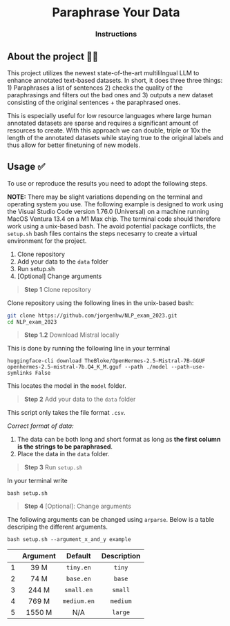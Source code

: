 <!-- PROJECT LOGO -->
<br />
<p align="center">
  
  <h1 align="center">Paraphrase Your Data</h1> 
  <h3 align="center">Instructions</h3> 

  </p>
</p>


<!-- ABOUT THE PROJECT -->
## About the project 🤷‍♂️
This project utilizes the newest state-of-the-art multililngual LLM to enhance annotated text-based datasets. In short, it does three three things: 1) Paraphrases a list of sentences 2) checks the quality of the paraphrasings and filters out the bad ones and 3) outputs a new dataset consisting of the original sentences + the paraphrased ones.

This is especially useful for low resource languages where large human annotated datasets are sparse and requires a significant amount of resources to create. With this approach we can double, triple or 10x the length of the annotated datasets while staying true to the original labels and thus allow for better finetuning of new models. 

<!-- USAGE -->
## Usage ✅
To use or reproduce the results you need to adopt the following steps.

**NOTE:** There may be slight variations depending on the terminal and operating system you use. The following example is designed to work using the Visual Studio Code version 1.76.0 (Universal) on a machine running MacOS Ventura 13.4 on a M1 Max chip. The terminal code should therefore work using a unix-based bash. The avoid potential package conflicts, the ```setup.sh``` bash files contains the steps necesarry to create a virtual environment for the project.

1. Clone repository
2. Add your data to the ```data``` folder
3. Run setup.sh
4. [Optional] Change arguments

> **Step 1** Clone repository

Clone repository using the following lines in the unix-based bash:

```bash
git clone https://github.com/jorgenhw/NLP_exam_2023.git
cd NLP_exam_2023
```

> **Step 1.2** Download Mistral locally

This is done by running the following line in your terminal

```
huggingface-cli download TheBloke/OpenHermes-2.5-Mistral-7B-GGUF openhermes-2.5-mistral-7b.Q4_K_M.gguf --path ./model --path-use-symlinks False
```
This locates the model in the `model` folder.

> **Step 2** Add your data to the ```data``` folder

This script only takes the file format ```.csv```.

*Correct format of data:*

1. The data can be both long and short format as long as **the first column is the strings to be paraphrased**.
2. Place the data in the ```data``` folder.

> **Step 3** Run ```setup.sh```

In your terminal write

```
bash setup.sh
```

> **Step 4** [Optional]: Change arguments

The following arguments can be changed using ```arparse```. Below is a table descriping the different arguments.

```
bash setup.sh --argument_x_and_y example
```

|    | Argument | Default | Description |
|:------:|:----------:|:------------------:|:------------------:|
|  1  |    39 M    |     `tiny.en`      |       `tiny`       |
|  2  |    74 M    |     `base.en`      |       `base`       |
| 3  |   244 M    |     `small.en`     |      `small`       |
| 4 |   769 M    |    `medium.en`     |      `medium`      |
| 5  |   1550 M   |        N/A         |      `large`       |


